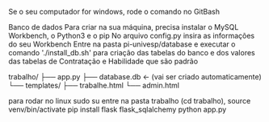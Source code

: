 Se o seu computador for windows, rode o comando no GitBash

Banco de dados
Para criar na sua máquina, precisa instalar o MySQL Workbench, o Python3 e o pip
No arquivo config.py insira as informações do seu Workbench
Entre na pasta pi-univesp/database e executar o comando './install_db.sh' para criação das 
tabelas do banco e dos valores das tabelas de Contratação e Habilidade que são padrão
 

trabalho/
├── app.py
├── database.db  ← (vai ser criado automaticamente)
└── templates/
    ├── trabalhe.html
    └── admin.html

para rodar no linux
sudo su
entre na pasta trabalho (cd trabalho), 
source venv/bin/activate
pip install flask flask_sqlalchemy
python app.py
